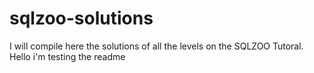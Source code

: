 # sqlzoo-solutions
I will compile here the solutions of all the levels on the SQLZOO Tutoral.\
Hello i'm testing the readme
